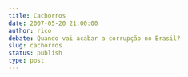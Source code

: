 ```yaml
---
title: Cachorros
date: 2007-05-20 21:00:00
author: rico
debate: Quando vai acabar a corrupção no Brasil?
slug: cachorros
status: publish 
type: post
---
```



